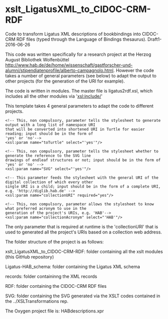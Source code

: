 # xslt_LigatusXML_to_CIDOC-CRM-RDF
Code to transform Ligatus XML descriptions of bookbindings into CIDOC-CRM RDF files (typed through the Language of Bindings thesaurus). Draft1-2016-06-26

This code was written specifically for a research project at the Herzog August Bibliothek Wolfenbüttel <http://www.hab.de/de/home/wissenschaft/gastforscher-und-alumni/stipendiatenprofile/alberto-campagnolo.html>. However the code takes a number of general parameters (see below) to adapt the output to other projects (for the generation of the URI for example).

The code is written in modules. The master file is ligatus2rdf.xsl, which includes all the other modules via '<xsl:include/>'

This template takes 4 general parameters to adapt the code to different projects.

   
    <!-- This, non compulsory, parameter tells the stylesheet to generate output with a long list of namespace URI
    that will be converted into shortened URI in Turtle for easier reading; input should be in the form of
    'yes' or 'no'-->
    <xsl:param name="toTurtle" select="'yes'"/>
    
    <!-- This, non compulsory, parameter tells the stylesheet whether to generate the reference to the SVG line
    drawings of endleaf structures or not; input should be in the form of 'yes' or 'no' -->
    <xsl:param name="SVG" select="'yes'"/>
    
    <!-- This parameter feeds the stylesheet with the general URI of the digital collection of which every other
    single URI is a child; input should be in the form of a complete URI, e.g. 'http://diglib.hab.de' -->
    <xsl:param name="collectionURI" required="yes"/>
    
    <!-- This, non compulsory, parameter allows the stylesheet to know what preferred acronym to use in the 
    generation of the project's URIs, e.g. 'HAB'-->
    <xsl:param name="collectionAcronym" select="'HAB'"/>

The only parameter that is required at runtime is the 'collectionURI' that is used to generated all the project's URIs based on a collection web address. 

The folder structure of the project is as follows:

xslt_LigatusXML_to_CIDOC-CRM-RDF:   folder containing all the xslt modules (this GitHub repository)

Ligatus-HAB_schema:                 folder containing the Ligatus XML schema

records:                            folder containinng the XML records

RDF:                                folder containing the CIDOC-CRM RDF files

SVG:                                folder containing the SVG generated via the XSLT codes contained in the ../XSLTransformations rep.


The Oxygen project file is: HABdescriptions.xpr
